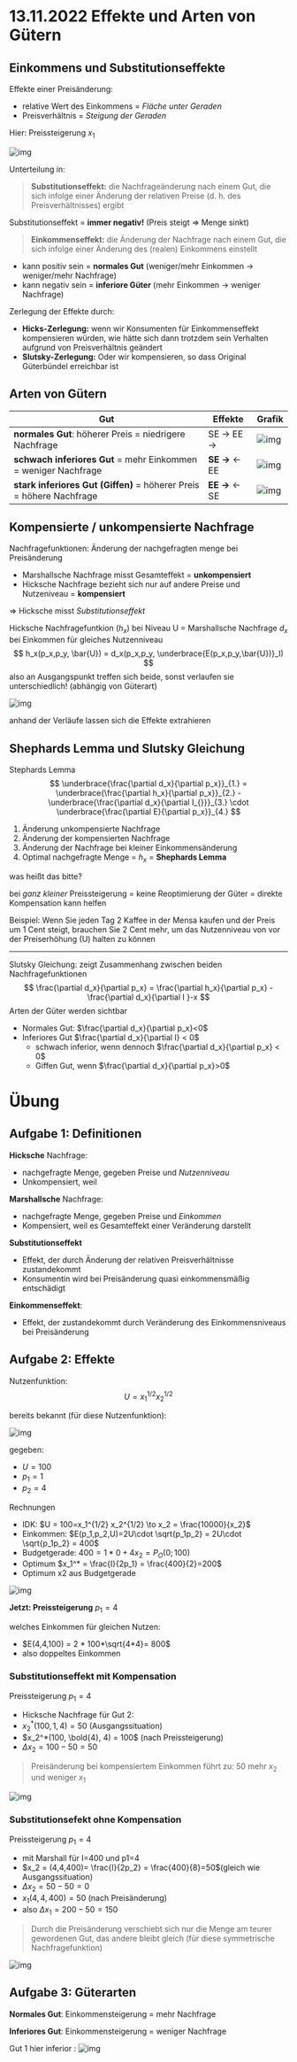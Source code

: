 # 13.11.2022 Effekte und Arten von Gütern



## Einkommens und Substitutionseffekte

Effekte einer Preisänderung:

- relative Wert des Einkommens = *Fläche unter Geraden*
- Preisverhältnis = *Steigung der Geraden*

Hier: Preissteigerung $x_1$

![img](../images/2022-11-13_16-39-17.jpg)

Unterteilung in:

> **Substitutionseffekt:** die Nachfrageänderung nach einem Gut, die sich infolge einer Änderung der relativen Preise (d. h. des Preisverhältnisses) ergibt

Substitutionseffekt = **immer negativ!**  (Preis steigt => Menge sinkt)



> **Einkommenseffekt:** die Änderung der Nachfrage nach einem Gut, die sich infolge einer Änderung des (realen) Einkommens einstellt

- kann positiv sein = **normales Gut** (weniger/mehr Einkommen -> weniger/mehr Nachfrage)
- kann negativ sein = **inferiore Güter** (mehr Einkommen -> weniger Nachfrage)



Zerlegung der Effekte durch:

- **Hicks-Zerlegung:** wenn wir Konsumenten für Einkommenseffekt kompensieren würden, wie hätte sich dann trotzdem sein Verhalten aufgrund von Preisverhältnis geändert
- **Slutsky-Zerlegung:**  Oder wir kompensieren, so dass Original Güterbündel erreichbar ist

## Arten von Gütern

| Gut                                                          | Effekte         | Grafik                                            |
| ------------------------------------------------------------ | --------------- | ------------------------------------------------- |
| **normales Gut**: höherer Preis = niedrigere Nachfrage       | SE -> EE ->     | ![img](../images/2022-11-13_16-53-29.jpg)         |
| **schwach inferiores Gut** = mehr Einkommen = weniger Nachfrage | **SE ->** <- EE | ![img](../images/2022-11-13_16-55-59-8355079.jpg) |
| **stark inferiores Gut (Giffen)** = höherer Preis = höhere Nachfrage | **EE ->** <-SE  | ![img](../images/2022-11-13_16-58-16.jpg)         |



## Kompensierte / unkompensierte Nachfrage

Nachfragefunktionen: Änderung der nachgefragten menge bei Preisänderung

- Marshallsche Nachfrage misst Gesamteffekt = **unkompensiert**
- Hicksche Nachfrage bezieht sich nur auf andere Preise und Nutzeniveau = **kompensiert**

=> Hicksche misst *Substitutionseffekt*



Hicksche Nachfragefuntkion ($h_x$) bei Niveau U = Marshallsche Nachfrage $d_x$ bei Einkommen für gleiches Nutzenniveau
$$
h_x(p_x,p_y, \bar{U}) = d_x(p_x,p_y, \underbrace{E(p_x,p_y,\bar{U})}_I)
$$
also an Ausgangspunkt treffen sich beide, sonst verlaufen sie unterschiedlich! (abhängig von Güterart)

![img](../images/2022-11-13_17-14-02.jpg)

anhand der Verläufe lassen sich die Effekte extrahieren

## Shephards Lemma und Slutsky Gleichung

Stephards Lemma 
$$
\underbrace{\frac{\partial d_x}{\partial p_x}}_{1.} = 
\underbrace{\frac{\partial h_x}{\partial p_x}}_{2.} - 
\underbrace{\frac{\partial d_x}{\partial I_{}}}_{3.} \cdot
\underbrace{\frac{\partial E}{\partial p_x}}_{4.}
$$

1. Änderung unkompensierte Nachfrage
2. Änderung der kompensierten Nachfrage
3. Änderung der Nachfrage bei kleiner Einkommensänderung
4. Optimal nachgefragte Menge = $h_x$ = **Shephards Lemma**



was heißt das bitte?

bei *ganz kleiner* Preissteigerung = keine Reoptimierung der Güter = direkte Kompensation kann helfen 

Beispiel: Wenn Sie jeden Tag 2 Kaffee in der Mensa kaufen und der Preis
um 1 Cent steigt, brauchen Sie 2 Cent mehr, um das Nutzenniveau von
vor der Preiserhöhung (U) halten zu können

---

Slutsky Gleichung: zeigt Zusammenhang zwischen beiden Nachfragefunktionen
$$
\frac{\partial d_x}{\partial p_x} = \frac{\partial h_x}{\partial p_x} - \frac{\partial d_x}{\partial I }-x
$$
Arten der Güter werden sichtbar

- Normales Gut: $\frac{\partial d_x}{\partial p_x}<0$
- Inferiores Gut $\frac{\partial d_x}{\partial I} < 0$
    - schwach inferior, wenn dennoch $\frac{\partial d_x}{\partial p_x} < 0$
    - Giffen Gut, wenn $\frac{\partial d_x}{\partial p_x}>0$



# Übung

## Aufgabe 1: Definitionen

**Hicksche** Nachfrage: 

- nachgefragte Menge, gegeben Preise und *Nutzenniveau*
- Unkompensiert, weil 

**Marshallsche** Nachfrage: 

- nachgefragte Menge, gegeben Preise und *Einkommen*
- Kompensiert, weil es Gesamteffekt einer Veränderung darstellt





**Substitutionseffekt**

- Effekt, der durch Änderung der relativen Preisverhältnisse zustandekommt
- Konsumentin wird bei Preisänderung quasi einkommensmäßig entschädigt

**Einkommenseffekt**:

- Effekt, der zustandekommt durch Veränderung des Einkommensniveaus bei Preisänderung



## Aufgabe 2: Effekte
Nutzenfunktion:
$$
U = x_1^{1/2} x_2^{1/2}
$$

bereits bekannt (für diese Nutzenfunktion):

![img](../images/2022-11-16_14-40-41.jpg)

gegeben:

- $U = 100$
- $p_1 = 1$
- $p_2= 4$



Rechnungen

- IDK: $U = 100=x_1^{1/2} x_2^{1/2} \to x_2 = \frac{10000}{x_2}$
- Einkommen: $E(p_1,p_2,U)=2U\cdot \sqrt{p_1p_2} = 2U\cdot \sqrt{p_1p_2} = 400$
- Budgetgerade: $400=1 * 0+ 4 x_2 = P_O(0;100)$
- Optimum $x_1^* = \frac{I}{2p_1} = \frac{400}{2}=200$
- Optimum x2 aus Budgetgerade

![img](../images/2022-11-16_14-38-59.jpg)



**Jetzt: Preissteigerung** $p_1 = 4$

welches Einkommen für gleichen Nutzen: 
- $E(4,4,100) = 2 * 100*\sqrt{4*4}= 800$
- also doppeltes Einkommen

### Substitutionseffekt mit Kompensation

Preissteigerung $p_1 = 4$

- Hicksche Nachfrage für Gut 2:
- $x_2^*(100,1,4) = 50$ (Ausgangssituation)
- $x_2^*(100, \bold{4}, 4) = 100$ (nach Preissteigerung) 
- $\Delta x_2 = 100-50 = 50$

>  Preisänderung bei kompensiertem  Einkommen führt zu: 50 mehr $x_2$ und weniger $x_1$

![img](../images/2022-11-16_14-45-02.jpg)

### Substitutionsefekt ohne Kompensation

Preissteigerung $p_1 = 4$

- mit Marshall für I=400 und p1=4
- $x_2 = (4,4,400)= \frac{I}{2p_2} = \frac{400}{8}=50$(gleich wie Ausgangssituation)
- $\Delta x_2 = 50-50 = 0$
- $x_1(4,4,400) = 50$ (nach Preisänderung) 
- also $\Delta x_1 = 200-50 = 150$

> Durch die Preisänderung verschiebt sich nur die Menge am teurer gewordenen Gut, das andere bleibt gleich (für diese symmetrische Nachfragefunktion)

![img](../images/2022-11-16_14-52-37.jpg)

## Aufgabe 3: Güterarten

**Normales Gut**: Einkommensteigerung = mehr Nachfrage

**Inferiores Gut**: Einkommensteigerung = weniger Nachfrage

Gut 1 hier inferior : ![img](../images/2022-11-16_15-06-20.jpg)
